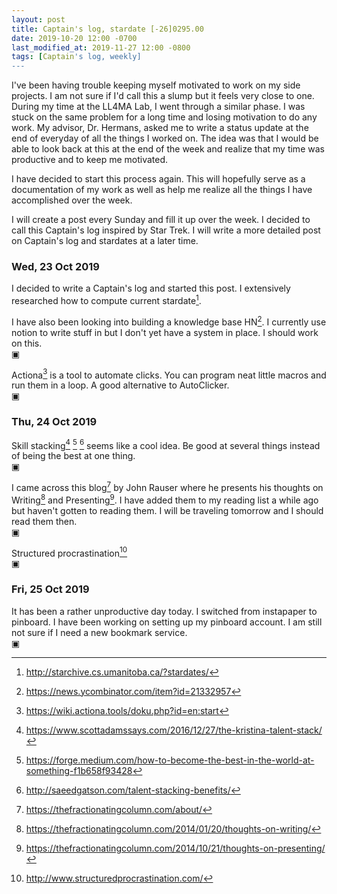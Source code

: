 ```yaml
---
layout: post
title: Captain's log, stardate [-26]0295.00
date: 2019-10-20 12:00 -0700
last_modified_at: 2019-11-27 12:00 -0800
tags: [Captain's log, weekly]
---
```


I've been having trouble keeping myself motivated to work on my side
projects. I am not sure if I'd call this a slump but it feels very close
to one. During my time at the LL4MA Lab, I went through a similar phase.
I was stuck on the same problem for a long time and losing motivation to
do any work. My advisor, Dr. Hermans, asked me to write a status update
at the end of everyday of all the things I worked on. The idea was that
I would be able to look back at this at the end of the week and realize
that my time was productive and to keep me motivated.

I have decided to start this process again. This will hopefully serve as
a documentation of my work as well as help me realize all the things I
have accomplished over the week.

I will create a post every Sunday and fill it up over the week. I decided
to call this Captain's log inspired by Star Trek. I will write a more
detailed post on Captain's log and stardates at a later time.  

<!-- more -->

### Wed, 23 Oct 2019

I decided to write a Captain's log and started this post. I extensively
researched how to compute current stardate[^1].

I have also been looking into building a knowledge base HN[^2].
I currently use notion to write stuff in but I don't yet have a system
in place. I should work on this.  
▣

Actiona[^3] is a tool to automate clicks. You can program neat
little macros and run them in a loop. A good alternative to AutoClicker.  
▣

### Thu, 24 Oct 2019

Skill stacking[^4] [^5] [^6] seems like a cool idea. Be good at
several things instead of being the best at one thing.  
▣

I came across this blog[^7] by John Rauser where he presents
his thoughts on Writing[^8] and Presenting[^9].
I have added them to my reading list a while ago but haven't gotten to
reading them. I will be traveling tomorrow and I should read them then.  
▣

Structured procrastination[^10]  
▣

### Fri, 25 Oct 2019

It has been a rather unproductive day today. I switched from instapaper to
pinboard. I have been working on setting up my pinboard account. I am still
not sure if I need a new bookmark service.  
▣

[^1]: <http://starchive.cs.umanitoba.ca/?stardates/>
[^2]: <https://news.ycombinator.com/item?id=21332957>
[^3]: <https://wiki.actiona.tools/doku.php?id=en:start>
[^4]: <https://www.scottadamssays.com/2016/12/27/the-kristina-talent-stack/>
[^5]: <https://forge.medium.com/how-to-become-the-best-in-the-world-at-something-f1b658f93428>
[^6]: <http://saeedgatson.com/talent-stacking-benefits/>
[^7]: <https://thefractionatingcolumn.com/about/>
[^8]: <https://thefractionatingcolumn.com/2014/01/20/thoughts-on-writing/>
[^9]: <https://thefractionatingcolumn.com/2014/10/21/thoughts-on-presenting/>
[^10]: <http://www.structuredprocrastination.com/>

